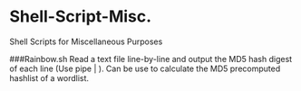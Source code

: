 # Shell-Script-Misc.
Shell Scripts for Miscellaneous Purposes

###Rainbow.sh
Read a text file line-by-line and output the MD5 hash digest of each line (Use pipe | ). Can be use to calculate the MD5 precomputed hashlist of a wordlist.
